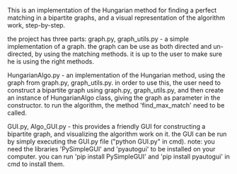 This is an implementation of the Hungarian method for finding a perfect matching in a bipartite graphs, and a visual representation of the algorithm work, step-by-step.

the project has three parts:
graph.py, graph_utils.py - a simple implementation of a graph. the graph can be use as both directed and un-directed, by using the matching methods. 
it is up to the user to make sure he is using the right methods.

HungarianAlgo.py - an implementation of the Hungarian method, using the graph from graph.py, graph_utils.py.
in order to use this, the user need to construct a  bipartite graph using graph.py, graph_utils.py, and then create an instance of HungarianAlgo class, 
giving the graph as parameter in the constructor. to run the algorithm, the method 'find_max_match' need to be called.

GUI.py, Algo_GUI.py - this provides a friendly GUI for constructing a bipartite graph, and visualizing the algorithm work on it. 
the GUI can be run by simply executing the GUI.py file ("python GUI.py" in cmd).
 note: you need the libraries 'PySimpleGUI' and 'pyautogui' to be installed on your computer. you can run 'pip install PySimpleGUI' and 'pip install pyautogui' in cmd to install them.
